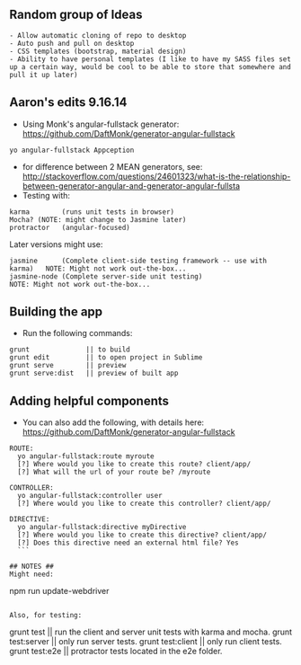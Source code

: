 ## Random group of Ideas ##
	- Allow automatic cloning of repo to desktop
	- Auto push and pull on desktop
	- CSS templates (bootstrap, material design)
	- Ability to have personal templates (I like to have my SASS files set up a certain way, would be cool to be able to store that somewhere and pull it up later)

## Aaron's edits 9.16.14 ##
  - Using Monk's angular-fullstack generator: https://github.com/DaftMonk/generator-angular-fullstack
  ```
  yo angular-fullstack Appception
  ```
  - for difference between 2 MEAN generators, see: http://stackoverflow.com/questions/24601323/what-is-the-relationship-between-generator-angular-and-generator-angular-fullsta
  - Testing with:
  ```
  karma        (runs unit tests in browser)
  Mocha? (NOTE: might change to Jasmine later)
  protractor   (angular-focused) 
  ```
  Later versions might use:
  ```
  jasmine      (Complete client-side testing framework -- use with karma)   NOTE: Might not work out-the-box...
  jasmine-node (Complete server-side unit testing)                           NOTE: Might not work out-the-box...
  ```
  
## Building the app ##
  - Run the following commands:
  ```
  grunt              || to build
  grunt edit         || to open project in Sublime
  grunt serve        || preview
  grunt serve:dist   || preview of built app
  ```
  
## Adding helpful components ##
  - You can also add the following, with details here: https://github.com/DaftMonk/generator-angular-fullstack
  ```
  ROUTE:
    yo angular-fullstack:route myroute
    [?] Where would you like to create this route? client/app/
    [?] What will the url of your route be? /myroute

  CONTROLLER:
    yo angular-fullstack:controller user
    [?] Where would you like to create this controller? client/app/

  DIRECTIVE:
    yo angular-fullstack:directive myDirective
    [?] Where would you like to create this directive? client/app/
    [?] Does this directive need an external html file? Yes
    ```
    
## NOTES ##
Might need:
```
npm run update-webdriver
```

Also, for testing:
```
grunt test           || run the client and server unit tests with karma and mocha.
grunt test:server    || only run server tests.
grunt test:client    || only run client tests.   
grunt test:e2e       || protractor tests located in the e2e folder.
```
    
    